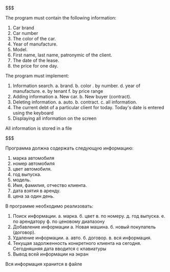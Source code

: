$$$$$$$$$$$$$$$$$$$$$$$$$$$$$$$$$$$$$$$$$$$$$$$$$$$$$$$$$$$$$$$$$$$$$$$$$$$$$$$$$$$

The program must contain the following information:
1. Car brand
2. Car number
3. The color of the car.
4. Year of manufacture.
5. Model.
6. First name, last name, patronymic of the client.
7. The date of the lease.
8. the price for one day.

The program must implement:
1. Information search.
a. brand.
b. color
. by number.
d. year of manufacture.
e. by tenant
f. by price range
2. Adding information
a. New car.
b. New buyer (contract).
3. Deleting information.
a. auto.
b. contract.
c. all information.
4. The current debt of a particular client for today. Today's date is entered using the keyboard
5. Displaying all information on the screen

All information is stored in a file

$$$$$$$$$$$$$$$$$$$$$$$$$$$$$$$$$$$$$$$$$$$$$$$$$$$$$$$$$$$$$$$$$$$$$$$$$$$$$$$$$$$

Программа должна содержать следующую информацию:
1. марка автомобиля
2. номер автомобиля
3. цвет автомобиля.
4. год выпуска.
5. модель.
6. Имя, фамилия, отчество клиента.
7. дата взятия в аренду.
8. цена за один день.

В программе необходимо реализовать:
1. Поиск информации.
а. марка.
б. цвет
в. по номеру.
д. год выпуска.
е. по арендатору
ф. по ценовому диапазону
2. Добавление информации
а. Новая машина.
б. новый покупатель (договор).
3. Удаление информации.
а. авто.
б. договор.
в. вся информация.
4. Текущая задолженность конкретного клиента на сегодня. Сегодняшняя дата вводится с клавиатуры
5. Вывод всей информации на экран

Вся информация хранится в файле
